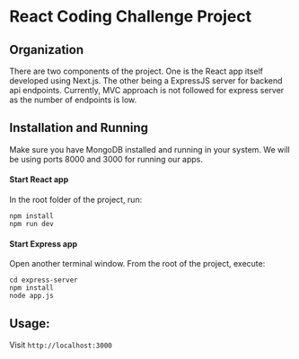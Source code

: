 # React Coding Challenge Project


## Organization

There are two components of the project. One is the React app itself developed using Next.js. The other being a ExpressJS server for backend api endpoints. Currently, MVC approach is not followed for express server as the number of endpoints is low.

## Installation and Running

Make sure you have MongoDB installed and running in your system. We will be using ports 8000 and 3000 for running our apps.

#### Start React app

In the root folder of the project, run:

```shell
npm install
npm run dev
```

#### Start Express app

Open another terminal window. From the root of the project, execute:
```shell
cd express-server
npm install
node app.js
```

## Usage:

Visit `http://localhost:3000`
